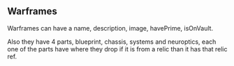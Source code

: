## Warframes

Warframes can have a name, description, image, havePrime, isOnVault.

Also they have 4 parts, blueprint, chassis, systems and neuroptics, each one of the parts have where they drop if it is from a relic than it has that relic ref.
